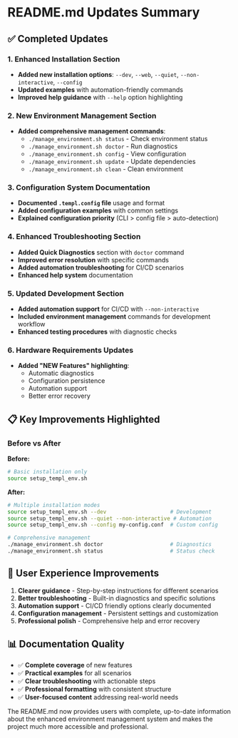 # README.md Updates Summary

## ✅ Completed Updates

### 1. Enhanced Installation Section
- **Added new installation options**: `--dev`, `--web`, `--quiet`, `--non-interactive`, `--config`
- **Updated examples** with automation-friendly commands
- **Improved help guidance** with `--help` option highlighting

### 2. New Environment Management Section
- **Added comprehensive management commands**:
  - `./manage_environment.sh status` - Check environment status
  - `./manage_environment.sh doctor` - Run diagnostics
  - `./manage_environment.sh config` - View configuration
  - `./manage_environment.sh update` - Update dependencies
  - `./manage_environment.sh clean` - Clean environment

### 3. Configuration System Documentation
- **Documented `.templ.config` file** usage and format
- **Added configuration examples** with common settings
- **Explained configuration priority** (CLI > config file > auto-detection)

### 4. Enhanced Troubleshooting Section
- **Added Quick Diagnostics** section with `doctor` command
- **Improved error resolution** with specific commands
- **Added automation troubleshooting** for CI/CD scenarios
- **Enhanced help system** documentation

### 5. Updated Development Section
- **Added automation support** for CI/CD with `--non-interactive`
- **Included environment management** commands for development workflow
- **Enhanced testing procedures** with diagnostic checks

### 6. Hardware Requirements Updates
- **Added "NEW Features" highlighting**:
  - Automatic diagnostics
  - Configuration persistence
  - Automation support
  - Better error recovery

## 📋 Key Improvements Highlighted

### Before vs After

**Before:**
```bash
# Basic installation only
source setup_templ_env.sh
```

**After:**
```bash
# Multiple installation modes
source setup_templ_env.sh --dev                    # Development
source setup_templ_env.sh --quiet --non-interactive # Automation
source setup_templ_env.sh --config my-config.conf  # Custom config

# Comprehensive management
./manage_environment.sh doctor                     # Diagnostics
./manage_environment.sh status                     # Status check
```

## 🎯 User Experience Improvements

1. **Clearer guidance** - Step-by-step instructions for different scenarios
2. **Better troubleshooting** - Built-in diagnostics and specific solutions
3. **Automation support** - CI/CD friendly options clearly documented
4. **Configuration management** - Persistent settings and customization
5. **Professional polish** - Comprehensive help and error recovery

## 📊 Documentation Quality

- ✅ **Complete coverage** of new features
- ✅ **Practical examples** for all scenarios
- ✅ **Clear troubleshooting** with actionable steps
- ✅ **Professional formatting** with consistent structure
- ✅ **User-focused content** addressing real-world needs

The README.md now provides users with complete, up-to-date information about the enhanced environment management system and makes the project much more accessible and professional.